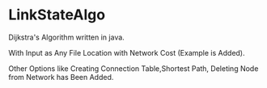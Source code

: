 # LinkStateAlgo
Dijkstra's Algorithm written in java.

With Input as Any File Location with Network Cost
(Example is Added).

Other Options like Creating Connection Table,Shortest Path, Deleting Node from Network has Been Added.
